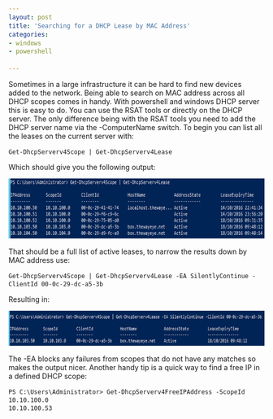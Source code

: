 ```yaml
---
layout: post
title: 'Searching for a DHCP Lease by MAC Address'
categories:
- windows
- powershell

---
```

Sometimes in a large infrastructure it can be hard to find new devices added to the network. Being able to search on MAC address across all DHCP scopes comes in handy. With powershell and windows DHCP server this is easy to do. You can use the RSAT tools or directly on the DHCP server. The only difference being with the RSAT tools you need to add the DHCP server name via the -ComputerName switch. To begin you can list all the leases on the current server with:

```
Get-DhcpServerv4Scope | Get-DhcpServerv4Lease
```
Which should give you the following output:

<p><img alt="Powershell DHCP Lease Search" width="720" height="118" src="/images/ps-search.png" /></p>

That should be a full list of active leases, to narrow the results down by MAC address use:

```
Get-DhcpServerv4Scope | Get-DhcpServerv4Lease -EA SilentlyContinue -ClientId 00-0c-29-dc-a5-3b
```
Resulting in:

<p><img alt="Powershell DHCP Lease Search Filter" width="720" height="68.5" src="/images/ps-search-filter.gif" /></p>

The -EA blocks any failures from scopes that do not have any matches so makes the output nicer. Another handy tip is a quick way to find a free IP in a defined DHCP scope:

```
PS C:\Users\Administrator> Get-DhcpServerv4FreeIPAddress -ScopeId 10.10.100.0
10.10.100.53
```